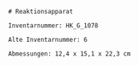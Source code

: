 
            # Reaktionsapparat
    
            Inventarnummer: HK_G_1078
    
            Alte Inventarnummer: 6
    
            Abmessungen: 12,4 x 15,1 x 22,3 cm
            